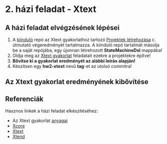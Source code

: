 # 2. házi feladat - Xtext

## A házi feladat elvégzésének lépései

1. A [kiinduló](https://github.com/MDSDLab/mdsd-2024-xtext-hw) repó az Xtext gyakorlathoz tartozó [Projektek létrehozása](../../practice/practice_03/GY3-XtextXtend-Projektek.pdf) c. útmutató végeredményét tartalmazza. A kiinduló repó tartalmát másolja be a saját repójába, egy újonnan létrehozott **StateMachineDsl** mappába! 
2. Oldja meg az [Xtext gyakorlat](../../practice/practice_03/GY3-XtextXtend-Utmutato.pdf) feladatait ezekre a projektekre építve!
3. **Bővítse ki a gyakorlat eredményét az alábbi leírás alapján!**
4. Készítsen egy **hw2-xtext** nevű **tag**-et az utolsó commitra!

## Az Xtext gyakorlat eredményének kibővítése


## Referenciák

Hasznos linkek a házi feladat elkészítéséhez:

* Az Xtext gyakorlat [anyagai](https://github.com/bmeaut/ModellalapuSzoftverfejlesztes/tree/master/practice/practice_03)
* [Xcore](https://wiki.eclipse.org/Xcore)
* [Xtext](https://eclipse.dev/Xtext/documentation/301_grammarlanguage.html)
* [Xtend](https://eclipse.dev/Xtext/xtend/documentation/203_xtend_expressions.html#templates)


